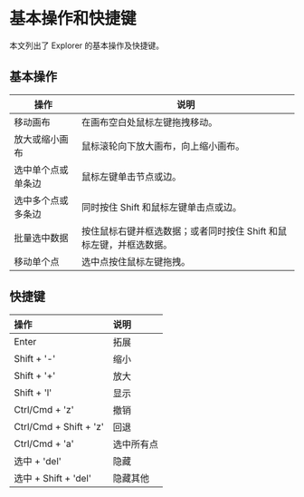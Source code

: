 # 基本操作和快捷键

本文列出了 Explorer 的基本操作及快捷键。

## 基本操作

| 操作             | 说明                                                         |
| ---------------- | ------------------------------------------------------------ |
| 移动画布         | 在画布空白处鼠标左键拖拽移动。                               |
| 放大或缩小画布    | 鼠标滚轮向下放大画布，向上缩小画布。  |
| 选中单个点或单条边 | 鼠标左键单击节点或边。                                       |
| 选中多个点或多条边 | 同时按住 Shift 和鼠标左键单击点或边。                        |
| 批量选中数据     | 按住鼠标右键并框选数据；或者同时按住 Shift 和鼠标左键，并框选数据。 |
| 移动单个点       | 选中点按住鼠标左键拖拽。                                       |


## 快捷键

| 操作  |  说明 |
| :-- | :--|
| Enter | 拓展 |
| Shift + '-' |	缩小 |
| Shift + '+' | 放大 |
| Shift + 'l' | 显示 |
| Ctrl/Cmd + 'z' | 撤销 |
| Ctrl/Cmd + Shift + 'z' | 回退 |
| Ctrl/Cmd + 'a'	| 选中所有点|
| 选中 + 'del'| 隐藏 |
| 选中 + Shift + 'del' | 隐藏其他 |

